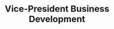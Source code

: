 ---
name: Devon Zielinski
image: /assets/img/team/devonzielinski.png
title: Vice-President Business Development
bio: Leads business development and client relations. Former CEO of international restaurant sales company.
half: true
---